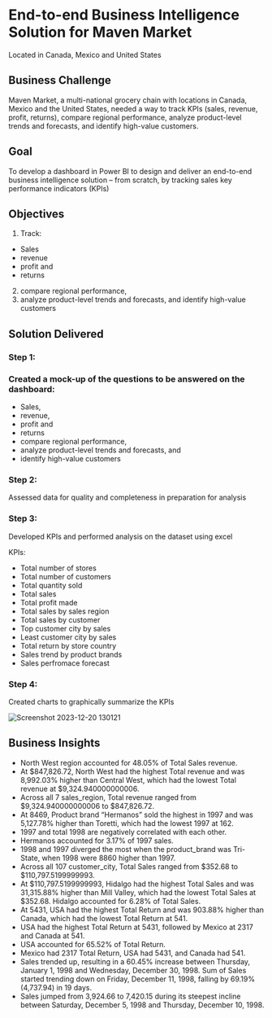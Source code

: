# End-to-end Business Intelligence Solution for Maven Market
Located in Canada, Mexico and United States

## Business Challenge

Maven Market, a multi-national grocery chain with locations in Canada, Mexico and the United States, needed a way to track KPIs (sales, revenue, profit, returns), compare regional performance, analyze product-level trends and forecasts, and identify high-value customers. 


## Goal

To develop a dashboard in Power BI to design and deliver an end-to-end business intelligence solution – from scratch, by tracking sales key performance indicators (KPIs)

## Objectives

1.	Track:
* Sales
* revenue
* profit and
* returns
2.	compare regional performance, 
4.	analyze product-level trends and forecasts, and identify high-value customers

## Solution Delivered

### Step 1:

### Created a mock-up of the questions to be answered on the dashboard:
* Sales,
* revenue,
* profit and
* returns
* compare regional performance,
* analyze product-level trends and forecasts, and
* identify high-value customers

### Step 2:

Assessed data for quality and completeness in preparation for analysis

### Step 3:

Developed KPIs and performed analysis on the dataset using excel

KPIs:
* Total number of stores
* Total number of customers
* Total quantity sold
* Total sales
* Total profit made
* Total sales by sales region
* Total sales by customer
* Top customer city by sales
* Least customer city by sales
* Total return by store country
* Sales trend by product brands
* Sales perfromace forecast

### Step 4:

Created charts to graphically summarize the KPIs

![Screenshot 2023-12-20 130121](https://github.com/williamsadegoke/mavenmarket_sales_performance_report/assets/81843920/fca5cbab-e007-4b38-961c-9839a5728a0a)

 

## Business Insights

* North West region accounted for 48.05% of Total Sales revenue.
* At $847,826.72, North West had the highest Total revenue and was 8,992.03% higher than Central West, which had the lowest Total revenue at $9,324.940000000006.
* Across all 7 sales_region, Total revenue ranged from $9,324.940000000006 to $847,826.72.
* At 8469, Product brand “Hermanos” sold the highest in 1997 and was 5,127.78% higher than Toretti, which had the lowest 1997 at 162.
* 1997 and total 1998 are negatively correlated with each other.
* Hermanos accounted for 3.17% of 1997 sales.
* 1998 and 1997 diverged the most when the product_brand was Tri-State, when 1998 were 8860 higher than 1997.
* Across all 107 customer_city, Total Sales ranged from $352.68 to $110,797.5199999993.
* At $110,797.5199999993, Hidalgo had the highest Total Sales and was 31,315.88% higher than Mill Valley, which had the lowest Total Sales at $352.68.    Hidalgo accounted for 6.28% of Total Sales.  
* At 5431, USA had the highest Total Return and was 903.88% higher than Canada, which had the lowest Total Return at 541.
* USA had the highest Total Return at 5431, followed by Mexico at 2317 and Canada at 541.
* USA accounted for 65.52% of Total Return.
* Mexico had 2317 Total Return, USA had 5431, and Canada had 541.
* Sales trended up, resulting in a 60.45% increase between Thursday, January 1, 1998 and Wednesday, December 30, 1998.  Sum of Sales started trending down on Friday, December 11, 1998, falling by 69.19% (4,737.94) in 19 days.
* Sales jumped from 3,924.66 to 7,420.15 during its steepest incline between Saturday, December 5, 1998 and Thursday, December 10, 1998.
